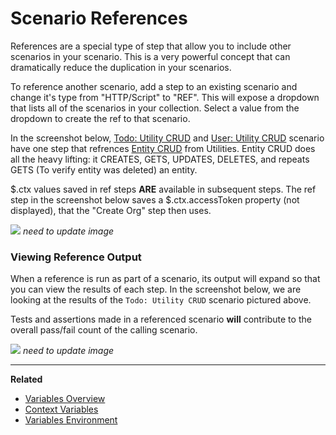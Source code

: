 # Scenario References

References are a special type of step that allow you to include other scenarios in your scenario. This is a very powerful concept that can dramatically reduce the duplication in your scenarios.

To reference another scenario, add a step to an existing scenario and change it's type from "HTTP/Script" to "REF". This will expose a dropdown that lists all of the scenarios in your collection. Select a value from the dropdown to create the ref to that scenario.

In the screenshot below, [Todo: Utility CRUD](https://next.stoplight.io/stoplight/hub/blob/master/tests.scenarios.yml?edit=%23%2Fscenarios%2Ftodo-utility) and [User: Utility CRUD](https://next.stoplight.io/stoplight/hub/blob/master/tests.scenarios.yml?edit=%23%2Fscenarios%2Fuser-utility) scenario have one step that refrences [Entity CRUD](https://next.stoplight.io/stoplight/hub/blob/master/tests.scenarios.yml?edit=%23%2Futilities%2Fcrud) from Utilities. Entity CRUD does all the heavy lifting: it CREATES, GETS, UPDATES, DELETES, and repeats GETS (To verify entity was deleted) an entity.

$.ctx values saved in ref steps **ARE** available in subsequent steps. The ref step in the screenshot below saves a $.ctx.accessToken property (not displayed), that the "Create Org" step then uses.

![](https://s3.amazonaws.com/cdn.stoplight.io/help-portal/scenarios/create+org+%2B+user+with+ref.png)
_need to update image_

### Viewing Reference Output

When a reference is run as part of a scenario, its output will expand so that you can view the results of each step. In the screenshot below, we are looking at the results of the `Todo: Utility CRUD` scenario pictured above.

Tests and assertions made in a referenced scenario **will** contribute to the overall pass/fail count of the calling scenario.

![](https://s3.amazonaws.com/cdn.stoplight.io/help-portal/scenarios/view+ref+output.png)
_need to update image_

---

**Related**

* [Variables Overview](variables-overview.md)
* [Context Variables](variables-context.md)
* [Variables Environment](variables-environment.md)
